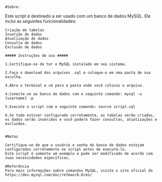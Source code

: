     #Sobre:

Este script é destinado a ser usado com um banco de dados MySQL. Ele inclui as seguintes funcionalidades:

    Criação de tabelas
    Inserção de dados
    Atualização de dados
    Consulta de dados
    Exclusão de dados

    ##### Instruções de uso #####
    
    1.Certifique-se de ter o MySQL instalado em seu sistema.

    2.Faça o download dos arquivos .sql e coloque-o em uma pasta de sua escolha.

    4.Abra o terminal e vá para a pasta onde você colocou o arquivo.

    4.Conecte-se ao banco de dados com o seguinte comando: mysql -u [username] -p

    5.Execute o script com o seguinte comando: source script.sql

    6.Se tudo estiver configurado corretamente, as tabelas serão criadas, os dados serão inseridos e você poderá fazer consultas, atualizações e exclusões.


    #Notas

    Certifique-se de que o usuário e senha do banco de dados estejam configurados corretamente no script antes de executá-lo.
    Este script é somente um exemplo e pode ser modificado de acordo com suas necessidades específicas.

    #Referência
    Para mais informações sobre comandos MySQL, visite o site oficial do https://dev.mysql.com/doc/refman/8.0/en/